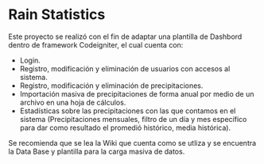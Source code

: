 # Rain Statistics
Este proyecto se realizó con el fin de adaptar una plantilla de Dashbord dentro de framework Codeigniter, el cual cuenta con:
- Login.
- Registro, modificación y eliminación de usuarios con accesos al sistema.
- Registro, modificación y eliminación de precipitaciones.
- Importación masiva de precipitaciones de forma anual por medio de un archivo en una hoja de cálculos.
- Estadísticas sobre las precipitaciones con las que contamos en el sistema (Precipitaciones mensuales, filtro de un día y mes específico para dar como resultado el promedió histórico, media histórica).

Se recomienda que se lea la Wiki que cuenta como se utliza y se encuentra la Data Base y plantilla para la carga masiva de datos.
